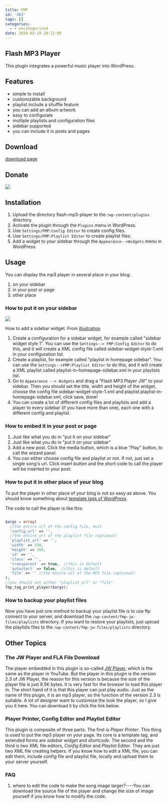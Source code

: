 ```yaml
---
title: FMP
id: '363'
tags: []
categories:
  - - uncategorized
date: 2010-02-19 20:12:00
---
```


## Flash MP3 Player

This plugin integrates a powerful music player into WordPress. 

## Features

*   simple to install
*   customizable background
*   playlist include a shuffle feature
*   you can add an album artwork
*   easy to configurate
*   multiple playlists and configuration files
*   sidebar supported
*   you can include it in posts and pages

## Download

[download page](http://wordpress.org/extend/plugins/flash-mp3-player/download/)

## Donate

![](https://www.paypal.com/zh_XC/i/scr/pixel.gif)

## Installation

1.  Upload the directory flash-mp3-player to the `/wp-content/plugins` directory.
2.  Activate the plugin through the `Plugins` menu in WordPress.
3.  Use `Settings/FMP:Config Editor` to create config files.
4.  Use `Settings/FMP:Playlist Editor` to create playlist files.
5.  Add a widget to your sidebar through the `Appearance-->Widgets` menu in WordPress.

## Usage

You can display the mp3 player in several place in your blog:

1.  on your sidebar
2.  in your post or page
3.  other place

### How to put it on your sidebar

[![](http://lh4.ggpht.com/_QYicOeu89Bk/S4ONy8Wd7kI/AAAAAAAAB1Y/VuC2Qk4pHkw/s400/Add-sidebar-widget.png)](http://picasaweb.google.com/lh/photo/JtyQZ107v27_JFpsuwaw_w?feat=embedwebsite)

How to add a sidebar widget. From [illustration](http://picasaweb.google.com/TangChao.ZJU/Illustration?feat=embedwebsite)

1.  Create a configuration for a sidebar widget, for example called "sidebar widget style 1". You can use the `Settings--> FMP:Config Editor` to do this, and it will create a XML config file called sidebar-widget-style-1.xml in your configuration list.
2.  Create a playlist, for example called "playlist in homepage sidebar". You can use the `Settings-->FMP:Playlist Editor` to do this, and it will create a XML playlist called playlist-in-homepage-sidebar.xml in your playlists list.
3.  Go to `Appearance --> Widgets` and drag a "Flash MP3 Player JW" to your sidebar. Then you should set the title, width and height of the widget, choose the config file sidebar-widget-style-1.xml and playlist playlist-in-homepage-sidebar.xml, click save, done!
4.  You can create a lot of different config files and playlists and add a player to every sidebar (if you have more than one), each one with a different config and playlist.

### How to embed it in your post or page

1.  Just like what you do in "put it on your sidebar"
2.  Just like what you do in "put it on your sidebar"
3.  Add a new post. Click the media button, which is a blue "Play" button, to call the wizard panel.
4.  You can either choose config file and playlist or not. If not, just set a single song's url. Click insert button and the short code to call the player will be inserted to your post.

### How to put it in other place of your blog

To put the player in other place of your blog is not so easy as above. You should know something about [template tags of WordPress](http://codex.wordpress.org/Template_tags).

The code to call the player is like this:

```php

$args = array(
  //the entire url of the config file, must
  'config_url' => '', 
  //the entire url of the playlist file (optional)
  'playlist_url' => '', 
  'width' => 230,
  'height' => 350,
  'id' => '',
  'class' => '',
  'transparent' => true,  //this is default
  'autostart' => false,  //this is default
  'file' => '' //the entire url of the MP3 file (optional)
);
//you should set either "playlist_url" or "file"
fmp_tag_print_player($args);

```

### How to backup your playlist files

Now you have just one method to backup your playlist file is to use ftp connect to your server, and download the `/wp-content/fmp-jw-files/playlists` directory. If you want to restore your playlists, just upload the playlists files to the `/wp-content/fmp-jw-files/playlists` directory.

## Other Topics

### The JW Player and FLA File Download

The player embedded in this plugin is so-called [JW Player](http://www.longtailvideo.com/players/jw-flv-player/), which is the same as the player in YouTube. But the player in this plugin is the version 2.3 of JW Player, the reason for this version is because the size of the player file is just 9.5K bytes. It is very fast for the browser to load this player in. The short hand of it is that this player can just play audio. Just as the name of this plugin, it is an mp3 player, so the function of the version 2.3 is suitable. A lot of designer want to customize the look the player, so I give you it here. You can download it by click the link below.

### Player Printer, Config Editor and Playlist Editor

This plugin is composite of three parts. The first is _Player Printer_. This thing is used to put the mp3 player on your page. Its core is a template tag, and extended forms are _sidebar widget_ and _shortcode_. The second and the third is two XML file editors, _Config Editor_ and _Playlist Editor_. They are just two XML file creating helpers. If you know how to edit a XML file, you can edit them, include config file and playlist file, locally and upload them to your server yourself.

### FAQ

1.  where to edit the code to make the song image larger?----You can download the source file of the player and change the size of image yourself if you know how to modify the code.